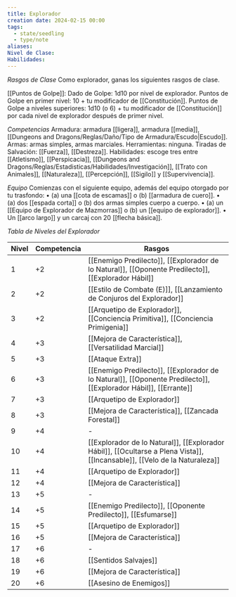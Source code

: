 ```yaml
---
title: Explorador
creation date: 2024-02-15 00:00
tags:
  - state/seedling
  - type/note
aliases: 
Nivel de Clase: 
Habilidades:
---
```

*Rasgos de Clase*
Como explorador, ganas los siguientes rasgos de clase.

[[Puntos de Golpe]]: Dado de Golpe: 1d10 por nivel de explorador.
Puntos de Golpe en primer nivel: 10 + tu modificador de [[Constitución]].
Puntos de Golpe a niveles superiores: 1d10 (o 6) + tu modificador de [[Constitución]] por cada nivel de explorador después de primer nivel.

*Competencias*
Armadura: armadura [[ligera]], armadura [[media]], [[Dungeons and Dragons/Reglas/Daño/Tipo de Armadura/Escudo|Escudo]].
Armas: armas simples, armas marciales.
Herramientas: ninguna.
Tiradas de Salvación: [[Fuerza]], [[Destreza]].
Habilidades: escoge tres entre [[Atletismo]], [[Perspicacia]], [[Dungeons and Dragons/Reglas/Estadisticas/Habilidades/Investigación]], [[Trato con Animales]],
[[Naturaleza]], [[Percepción]], [[Sigilo]] y [[Supervivencia]].

*Equipo*
Comienzas con el siguiente equipo, además del equipo otorgado por tu trasfondo:
• (a) una [[cota de escamas]] o (b) [[armadura de cuero]].
• (a) dos [[espada corta]] o (b) dos armas simples cuerpo a cuerpo.
• (a) un [[Equipo de Explorador de Mazmorras]] o (b) un [[equipo de explorador]].
• Un [[arco largo]] y un carcaj con 20 [[flecha básica]].


*Tabla de Niveles del Explorador*

| Nivel | Competencia | Rasgos |
| ---- | ---- | ---- |
| 1 | +2 | [[Enemigo Predilecto]], [[Explorador de lo Natural]], [[Oponente Predilecto]], [[Explorador Hábil]] |
| 2 | +2 | [[Estilo de Combate (E)]], [[Lanzamiento de Conjuros del Explorador]]  |
| 3 | +2 | [[Arquetipo de Explorador]], [[Conciencia Primitiva]], [[Conciencia Primigenia]] |
| 4 | +3 | [[Mejora de Característica]], [[Versatilidad Marcial]] |
| 5 | +3 | [[Ataque Extra]] |
| 6 | +3 | [[Enemigo Predilecto]], [[Explorador de lo Natural]], [[Oponente Predilecto]], [[Explorador Hábil]], [[Errante]] |
| 7 | +3 | [[Arquetipo de Explorador]] |
| 8 | +3 | [[Mejora de Característica]], [[Zancada Forestal]] |
| 9 | +4 | - |
| 10 | +4 | [[Explorador de lo Natural]], [[Explorador Hábil]], [[Ocultarse a Plena Vista]], [[Incansable]], [[Velo de la Naturaleza]] |
| 11 | +4 | [[Arquetipo de Explorador]] |
| 12 | +4 | [[Mejora de Característica]] |
| 13 | +5 | - |
| 14 | +5 | [[Enemigo Predilecto]], [[Oponente Predilecto]], [[Esfumarse]] |
| 15 | +5 | [[Arquetipo de Explorador]] |
| 16 | +5 | [[Mejora de Característica]] |
| 17 | +6 | - |
| 18 | +6 | [[Sentidos Salvajes]] |
| 19 | +6 | [[Mejora de Característica]] |
| 20 | +6 | [[Asesino de Enemigos]] |